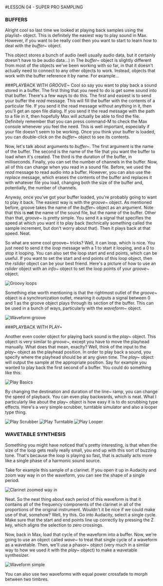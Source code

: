 #LESSON 04 - SUPER PRO SAMPLING
### BUFFERS
Alright cool so last time we looked at playing back samples using the playlist~ 
object. This is definitely the easiest way to play sound in Max. However, if you want to be really cool then you want to start to learn how to deal with the _buffer~_ object.

This object stores a bunch of audio (well usually audio data, but it certainly doesn't have to be audio data...) in The _buffer~_ object is slightly different from most of the objects we've been working with so far, in that it doesn't actually need to connect to any other objects to work. Instead, objects that work with the buffer reference it by name. For example...

###PLAYBACK WITH _GROOVE~_
Cool so say you want to play back a sound stored in a buffer. The first thing that you need to do is get some sound into that buffer. There's a few ways to do this. The first and easiest is to send your buffer the _read_ message. This will fill the buffer with the contents of a particular file. If you send it the read message without anything in it, then you'll get an open file dialog. If you send it the read message with the path to a file in it, then hopefully Max will actually be able to find the file. Definitely remember that you can press command-M to check the Max console whenever you feel the need. This is well important, especially if your file doesn't seem to be working. Once you think your buffer is loaded, you can double-click on the _buffer~_ object to see its contents.

Now, let's talk about arguments to _buffer~_. The first argument is the name of the buffer. The second is the name of the file that you want the buffer to load when it's created. The third is the duration of the buffer, in milliseconds. Finally, you can set the number of channels in the buffer. Now, all of this can change when you read in a sound file. Before, we used the _read_ message to read audio into a buffer. However, you can also use the _replace_ message, which erases the contents of the buffer and replaces it with whatever file you load, changing both the size of the buffer and, potentially, the number of channels.

Anyway, once you've got your buffer loaded, you're probably going to want to play it back. The easiest way is with the _groove~_ object. As mentioned before, groove takes the name of the _buffer~_ object as an argument. Note that this is **not** the name of the sound file, but the name of the buffer. Other than that, _groove~_ is pretty simple. You send it a signal that specifies the speed at which you want it to play back (technically something called the sample increment, but don't worry about that). Then it plays back at that speed. Neat.

So what are some cool groove~ tricks? Well, it can loop, which is nice. You just need to send it the _loop_ message with a 1 to start it looping, and a 0 to stop it looping. You can also set the loop start and end points, which can be useful. If you want to set the start and end points of this loop object, then the _rslider_ object can be your best friend. Here's a picture of how to use an _rslider_ object with an _info~_ object to set the loop points of your _groove~_ object.

![Groovy loops](groovy-loops.png)

Something else worth mentioning is that the rightmost outlet of the _groove~_ object is a synchronization outlet, meaning it outputs a signal between 0 and 1 as the groove object plays through its section of the buffer. This can be used in a bunch of ways, particularly with the _waveform~_ object.

![Waveform groove](waveform-groove.png)

###PLAYBACK WITH PLAY~

Another even cooler object for playing back sound is the _play~_ object. This object is very similar to _groove~_, except you have to move the playhead manually. What does that mean, exaclty? Well, think of the input to the _play~_ object as the playhead position. In order to play back a sound, you specify where the playhead should be at any given time. The _play~_ object will output the sample at the appropriate position. Say for example you wanted to play back the first second of a buffer. You could do something like this:

![Play Basics](play-basics.png)

By changing the destination and duration of the line~ ramp, you can change the speed of playback. You can even play backwards, which is neat. What I particularly like about the play~ object is how easy it is to do scrubbing type effects. Here's a very simple scrubber, turntable simulator and also a looper type thing.

![Play Scrubber](play-scrubber.png)
![Play Turntable](play-table.png)
![Play Looper](play-looper.png)

### WAVETABLE SYNTHESIS
Something you might have noticed that's pretty interesting, is that when the size of the loop gets really really small, you end up with this sort of buzzing tone. That's because the loop is playing so fast, that is actually acts more like a single phase of a harmonic sound source.

Take for example this sample of a clarinet. If you open it up in Audacity and zoom way way in on the waveform, you can see the shape of a single period.

![Clarinet zoomed way in](clarinet-zoom.png)

Neat. So the neat thing about each period of this waveform is that it contains all of the frequency components of the clarinet in all of the proportions of the original instrument. Wouldn't it be nice if we could make use of that, somehow? Well, try this. Go into Audacity, select a single cycle. Make sure that the start and end points line up correctly by pressing the Z key, which aligns the selection to zero crossings.

Now, back in Max, load that cycle of the waveform into a buffer. Now, we're going to use an object called _wave~_ to treat that single cycle of a waveform as a wavetable. Then, we'll use a phasor~ object (very much in a similar way to how we used it with the _play~_ object) to make a wavetable synthesizer.

![Waveform simple](waveform-simple.png)

You can also use two waveforms with equal power crossfade to morph between two timbres.